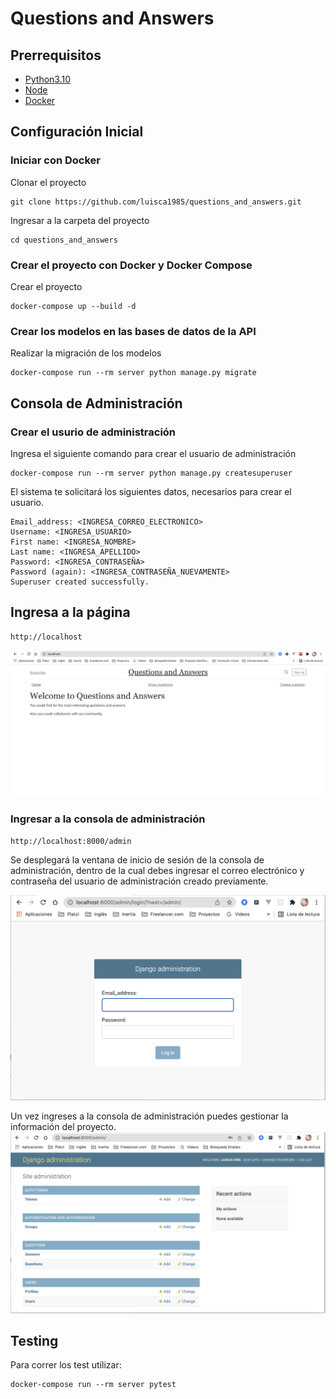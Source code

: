 # Questions and Answers

## Prerrequisitos
- [Python3.10](https://www.python.org/downloads/)
- [Node](https://nodejs.org/es/download/)
- [Docker](https://docs.docker.com/get-docker/)

## Configuración Inicial
### Iniciar con Docker
Clonar el proyecto

```
git clone https://github.com/luisca1985/questions_and_answers.git
```

Ingresar a la carpeta del proyecto

```
cd questions_and_answers
```

### Crear el proyecto con Docker y Docker Compose
Crear el proyecto

```
docker-compose up --build -d
```
### Crear los modelos en las bases de datos de la API
Realizar la migración de los modelos

```
docker-compose run --rm server python manage.py migrate
```

## Consola de Administración
### Crear el usurio de administración
Ingresa el siguiente comando para crear el usuario de administración
```
docker-compose run --rm server python manage.py createsuperuser
```

El sistema te solicitará los siguientes datos, necesarios para crear el usuario.
```
Email_address: <INGRESA_CORREO_ELECTRONICO>
Username: <INGRESA_USUARIO>
First name: <INGRESA_NOMBRE>
Last name: <INGRESA_APELLIDO>
Password: <INGRESA_CONTRASEÑA>
Password (again): <INGRESA_CONTRASEÑA_NUEVAMENTE>
Superuser created successfully.
```

## Ingresa a la página

```http
http://localhost
```

![alt](readmepics/home_page.png)

### Ingresar a la consola de administración

```http
http://localhost:8000/admin
```
Se desplegará la ventana de inicio de sesión de la consola de administración, dentro de la cual debes ingresar el correo electrónico y contraseña del usuario de administración creado previamente.

![alt](readmepics/admin_login.png)

Un vez ingreses a la consola de administración puedes gestionar la información del proyecto.
![alt](readmepics/admin_main_board.png)

## Testing
Para correr los test utilizar:
```
docker-compose run --rm server pytest
```